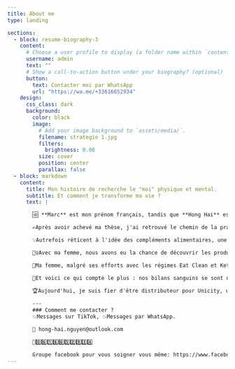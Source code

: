 ```yaml
---
title: About me
type: landing

sections:
  - block: resume-biography-3
    content:
      # Choose a user profile to display (a folder name within `content/authors/`)
      username: admin
      text: ""
      # Show a call-to-action button under your biography? (optional)
      button:
        text: Contacter moi par WhatsApp
        url: "https://wa.me/+33616652934"
    design:
      css_class: dark
      background:
        color: black
        image:
          # Add your image background to `assets/media/`.
          filename: strategie 1.jpg
          filters:
            brightness: 0.08
          size: cover
          position: center
          parallax: false 
  - block: markdown
    content:
      title: Mon histoire de recherche le "moi" physique et mental.
      subtitle: Et comment je transforme ma vie ?
      text: |        

        🆔 **Marc** est mon prénom français, tandis que **Hong Hai** est mon prénom vietnamien.

        ✍️Après avoir achevé ma thèse, j'ai retrouvé le chemin de la pratique en ingénierie et j'occupe aujourd'hui le poste de Référent Structure au sein du Service Ouvrage d'Art d'un groupe multidisciplinaire. Mon grand-père, qui pratiquait la médecine traditionnelle, a éveillé en moi un profond intérêt pour les soins de santé proactifs. C'est en quête d'améliorer la santé de ma famille et la mienne que j'ai acquis, peu à peu, des connaissances précieuses dans ce domaine.

        💡Autrefois réticent à l'idée des compléments alimentaires, une conversation avec un ami visionnaire, désireux de marier médecine traditionnelle et moderne, a changé ma perspective. Les compléments alimentaires à base de plantes incarnent cet esprit harmonieux, particulièrement bénéfique pour la prévention et les soins, complétant judicieusement les traitements médicamenteux dès le début des cures.

        🏃‍♀️Avec ma femme, nous avons eu la chance de découvrir les produits d'Unicity, qui résonnent parfaitement avec notre philosophie de vie. En adoptant le programme "Transformation métabolique" et en intégrant Feel Great dans notre quotidien, j'ai constaté une amélioration spectaculaire de mon métabolisme : une perte de 10 kg, une réduction de 8 cm de mon tour de taille, et plus aucun problème de cholestérol ni de carence en vitamine D.

        🎀Ma femme, malgré ses efforts avec les régimes Eat Clean et Keto, n'avait jamais réussi à réduire son tour de taille. Pourtant, grâce à ce programme, non seulement elle a atteint cet objectif, mais elle a aussi éradiqué la migraine qui la tourmentait depuis plus de 15 ans. Elle n'a plus de résistance à l'insuline ni de sinusite.

        🥇Et voici ce qui compte le plus : nos bilans sanguins se sont nettement améliorés. Rien ne peut mentir face à un bilan sanguin, et nous avons partagé cette solution avec toute notre grande famille 👨‍👩‍👧‍👦.
        
        🏆Aujourd'hui, je suis fier d'être distributeur pour Unicity, une entreprise de premier plan dans le domaine des compléments alimentaires, dont les produits sont disponibles dans 64 pays. Si vous êtes intéressé par ce programme de santé ou par l'opportunité commerciale, je vous invite chaleureusement à rejoindre notre réseau.

        ---
        ### Comment me contacter ?
        💥Messages sur TikTok, 💥Messages par WhatsApp.

        📧 hong-hai.nguyen@outlook.com

        📳0️⃣6️⃣1️⃣6️⃣6️⃣5️⃣2️⃣9️⃣3️⃣4️⃣

        Groupe facebook pour vous soigner vous même: https://www.facebook.com/groups/lhq1fr
---
```




